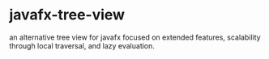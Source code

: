 # javafx-tree-view
an alternative tree view for javafx focused on extended features, scalability through local traversal, and lazy evaluation.
